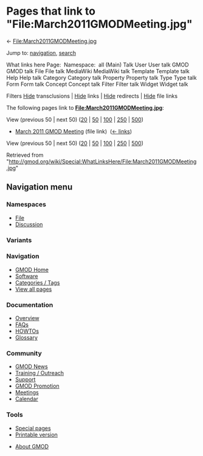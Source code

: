 <div id="mw-page-base" class="noprint">

</div>

<div id="mw-head-base" class="noprint">

</div>

<div id="content" class="mw-body" role="main">

<span id="top"></span>

<div id="mw-js-message" style="display:none;">

</div>



# <span dir="auto">Pages that link to "File:March2011GMODMeeting.jpg"</span>

<div id="bodyContent">

<div id="contentSub">

←
[File:March2011GMODMeeting.jpg](/wiki/File:March2011GMODMeeting.jpg "File:March2011GMODMeeting.jpg")

</div>

<div id="jump-to-nav" class="mw-jump">

Jump to: [navigation](#mw-navigation), [search](#p-search)

</div>

<div id="mw-content-text">

What links here Page:  Namespace:  all (Main) Talk User User talk GMOD
GMOD talk File File talk MediaWiki MediaWiki talk Template Template talk
Help Help talk Category Category talk Property Property talk Type Type
talk Form Form talk Concept Concept talk Filter Filter talk Widget
Widget talk

Filters
[Hide](/mediawiki/index.php?title=Special:WhatLinksHere/File:March2011GMODMeeting.jpg&hidetrans=1 "Special:WhatLinksHere/File:March2011GMODMeeting.jpg")
transclusions \|
[Hide](/mediawiki/index.php?title=Special:WhatLinksHere/File:March2011GMODMeeting.jpg&hidelinks=1 "Special:WhatLinksHere/File:March2011GMODMeeting.jpg")
links \|
[Hide](/mediawiki/index.php?title=Special:WhatLinksHere/File:March2011GMODMeeting.jpg&hideredirs=1 "Special:WhatLinksHere/File:March2011GMODMeeting.jpg")
redirects \|
[Hide](/mediawiki/index.php?title=Special:WhatLinksHere/File:March2011GMODMeeting.jpg&hideimages=1 "Special:WhatLinksHere/File:March2011GMODMeeting.jpg")
file links

The following pages link to
**[File:March2011GMODMeeting.jpg](/wiki/File:March2011GMODMeeting.jpg "File:March2011GMODMeeting.jpg")**:

View (previous 50 \| next 50)
([20](/mediawiki/index.php?title=Special:WhatLinksHere/File:March2011GMODMeeting.jpg&limit=20 "Special:WhatLinksHere/File:March2011GMODMeeting.jpg")
\|
[50](/mediawiki/index.php?title=Special:WhatLinksHere/File:March2011GMODMeeting.jpg&limit=50 "Special:WhatLinksHere/File:March2011GMODMeeting.jpg")
\|
[100](/mediawiki/index.php?title=Special:WhatLinksHere/File:March2011GMODMeeting.jpg&limit=100 "Special:WhatLinksHere/File:March2011GMODMeeting.jpg")
\|
[250](/mediawiki/index.php?title=Special:WhatLinksHere/File:March2011GMODMeeting.jpg&limit=250 "Special:WhatLinksHere/File:March2011GMODMeeting.jpg")
\|
[500](/mediawiki/index.php?title=Special:WhatLinksHere/File:March2011GMODMeeting.jpg&limit=500 "Special:WhatLinksHere/File:March2011GMODMeeting.jpg"))

- [March 2011 GMOD
  Meeting](/wiki/March_2011_GMOD_Meeting "March 2011 GMOD Meeting")
  (file link) ‎ <span class="mw-whatlinkshere-tools">([←
  links](/mediawiki/index.php?title=Special:WhatLinksHere&target=March+2011+GMOD+Meeting "Special:WhatLinksHere"))</span>

View (previous 50 \| next 50)
([20](/mediawiki/index.php?title=Special:WhatLinksHere/File:March2011GMODMeeting.jpg&limit=20 "Special:WhatLinksHere/File:March2011GMODMeeting.jpg")
\|
[50](/mediawiki/index.php?title=Special:WhatLinksHere/File:March2011GMODMeeting.jpg&limit=50 "Special:WhatLinksHere/File:March2011GMODMeeting.jpg")
\|
[100](/mediawiki/index.php?title=Special:WhatLinksHere/File:March2011GMODMeeting.jpg&limit=100 "Special:WhatLinksHere/File:March2011GMODMeeting.jpg")
\|
[250](/mediawiki/index.php?title=Special:WhatLinksHere/File:March2011GMODMeeting.jpg&limit=250 "Special:WhatLinksHere/File:March2011GMODMeeting.jpg")
\|
[500](/mediawiki/index.php?title=Special:WhatLinksHere/File:March2011GMODMeeting.jpg&limit=500 "Special:WhatLinksHere/File:March2011GMODMeeting.jpg"))

</div>

<div class="printfooter">

Retrieved from
"<http://gmod.org/wiki/Special:WhatLinksHere/File:March2011GMODMeeting.jpg>"

</div>

<div id="catlinks" class="catlinks catlinks-allhidden">

</div>

<div class="visualClear">

</div>

</div>

</div>

<div id="mw-navigation">

## Navigation menu

<div id="mw-head">



<div id="left-navigation">

<div id="p-namespaces" class="vectorTabs" role="navigation"
aria-labelledby="p-namespaces-label">

### Namespaces

- <span id="ca-nstab-image"><a href="/wiki/File:March2011GMODMeeting.jpg" accesskey="c"
  title="View the file page [c]">File</a></span>
- <span id="ca-talk"><a
  href="/mediawiki/index.php?title=File_talk:March2011GMODMeeting.jpg&amp;action=edit&amp;redlink=1"
  accesskey="t"
  title="Discussion about the content page [t]">Discussion</a></span>

</div>

<div id="p-variants" class="vectorMenu emptyPortlet" role="navigation"
aria-labelledby="p-variants-label">

### 

### Variants[](#)

<div class="menu">

</div>

</div>

</div>

<div id="right-navigation">





</div>



</div>

</div>

</div>

<div id="mw-panel">

<div id="p-logo" role="banner">

<a href="/wiki/Main_Page"
style="background-image: url(http://gmod.org/images/GMOD-cogs.png);"
title="Visit the main page"></a>

</div>

<div id="p-Navigation" class="portal" role="navigation"
aria-labelledby="p-Navigation-label">

### Navigation

<div class="body">

- <span id="n-GMOD-Home">[GMOD Home](/wiki/Main_Page)</span>
- <span id="n-Software">[Software](/wiki/GMOD_Components)</span>
- <span id="n-Categories-.2F-Tags">[Categories /
  Tags](/wiki/Categories)</span>
- <span id="n-View-all-pages">[View all
  pages](/wiki/Special:AllPages)</span>

</div>

</div>

<div id="p-Documentation" class="portal" role="navigation"
aria-labelledby="p-Documentation-label">

### Documentation

<div class="body">

- <span id="n-Overview">[Overview](/wiki/Overview)</span>
- <span id="n-FAQs">[FAQs](/wiki/Category:FAQ)</span>
- <span id="n-HOWTOs">[HOWTOs](/wiki/Category:HOWTO)</span>
- <span id="n-Glossary">[Glossary](/wiki/Glossary)</span>

</div>

</div>

<div id="p-Community" class="portal" role="navigation"
aria-labelledby="p-Community-label">

### Community

<div class="body">

- <span id="n-GMOD-News">[GMOD News](/wiki/GMOD_News)</span>
- <span id="n-Training-.2F-Outreach">[Training /
  Outreach](/wiki/Training_and_Outreach)</span>
- <span id="n-Support">[Support](/wiki/Support)</span>
- <span id="n-GMOD-Promotion">[GMOD
  Promotion](/wiki/GMOD_Promotion)</span>
- <span id="n-Meetings">[Meetings](/wiki/Meetings)</span>
- <span id="n-Calendar">[Calendar](/wiki/Calendar)</span>

</div>

</div>

<div id="p-tb" class="portal" role="navigation"
aria-labelledby="p-tb-label">

### Tools

<div class="body">

- <span id="t-specialpages"><a href="/wiki/Special:SpecialPages" accesskey="q"
  title="A list of all special pages [q]">Special pages</a></span>
- <span id="t-print"><a
  href="/mediawiki/index.php?title=Special:WhatLinksHere/File:March2011GMODMeeting.jpg&amp;printable=yes"
  rel="alternate" accesskey="p"
  title="Printable version of this page [p]">Printable version</a></span>

</div>

</div>

</div>

</div>

<div id="footer" role="contentinfo">

- <span id="footer-places-about">[About
  GMOD](/wiki/GMOD:About "GMOD:About")</span>

<!-- -->






</div>
